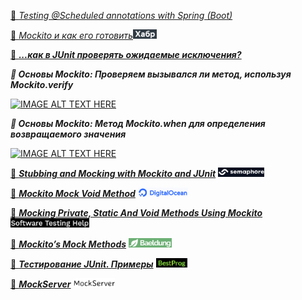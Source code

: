 [🧪 _Testing @Scheduled annotations with Spring (Boot)_](https://www.jvt.me/posts/2022/02/25/spring-scheduled-test/)

[🧪 _Mockito и как его готовить_](https://habr.com/ru/post/444982/)<img src="img/habr.png" style="height:15px;"/>

[🧪 **_...как в JUnit проверять ожидаемые исключения?_**](http://barancev.github.io/junit-catch-throwable/)


**_🧪 Основы Mockito: Проверяем вызывался ли метод, используя Mockito.verify_**

[![IMAGE ALT TEXT HERE](https://img.youtube.com/vi/a3sNiIfExGQ/0.jpg)](https://www.youtube.com/watch?v=a3sNiIfExGQ)


_**🧪 Основы Mockito: Метод Mockito.when для определения возвращаемого значения**_

[![IMAGE ALT TEXT HERE](https://img.youtube.com/vi/cLdfWEhaZAk/0.jpg)](hhttps://www.youtube.com/watch?v=cLdfWEhaZAk)


[🧪 **_Stubbing and Mocking with Mockito and JUnit_**](https://semaphoreci.com/community/tutorials/stubbing-and-mocking-with-mockito-2-and-junit) <img src="img/semaphoreci.png" style="height:15px;"/>
 
[🧪 **_Mockito Mock Void Method_**](https://www.digitalocean.com/community/tutorials/mockito-mock-void-method) <img src="img/digitalocean.png" style="height:15px;"/>

[🧪 **_Mocking Private, Static And Void Methods Using Mockito_**](https://www.softwaretestinghelp.com/mock-private-static-void-methods-mockito/) <img src="img/softwaretestinghelp.png" style="height:15px;"/>

[🧪 **_Mockito’s Mock Methods_**](https://www.baeldung.com/mockito-mock-methods) <img src="img/baeldung.png" style="height:15px;"/>

[🧪 **_Тестирование JUnit. Примеры_**](https://www.bestprog.net/ru/2021/09/20/java-junit-testing-example-ru/) <img src="img/bestprog.png" style="height:15px;"/>

[🧪  **_MockServer_**](https://www.mock-server.com/) <img src="img/mock-server.png" style="height:15px;"/>